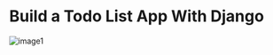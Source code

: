 #  Build a Todo List App With Django

![image1](https://user-images.githubusercontent.com/111624032/223224609-d4d4afc8-47ee-4b32-9a6a-8fefe059f9ae.png)
